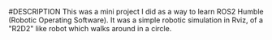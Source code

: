 #DESCRIPTION
This was a mini project I did as a way to learn ROS2 Humble (Robotic Operating Software). It was a simple robotic simulation in Rviz, of a "R2D2" like robot which walks around in a circle.
